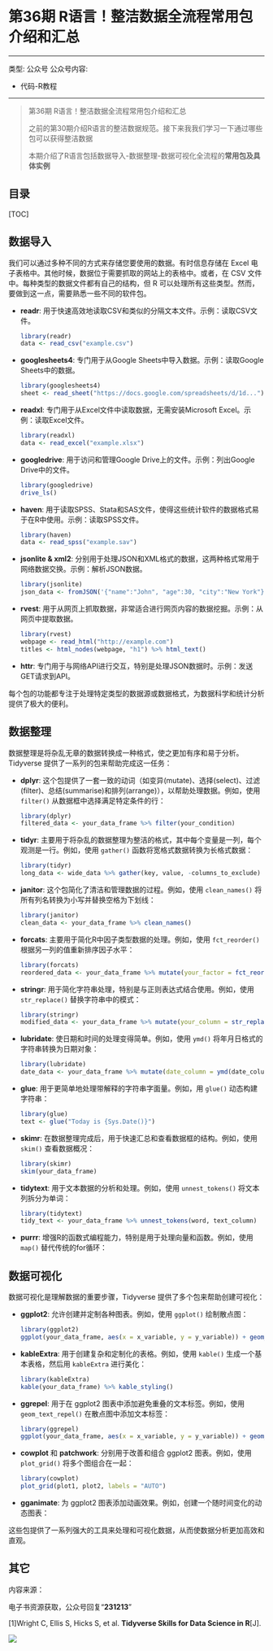# 第36期 R语言！整洁数据全流程常用包介绍和汇总

---
类型: 公众号
公众号内容:
  - 代码-R教程
---

>第36期 R语言！整洁数据全流程常用包介绍和汇总
>
>之前的第30期介绍R语言的整洁数据规范。接下来我我们学习一下通过哪些包可以获得整洁数据
>
>本期介绍了R语言包括数据导入-数据整理-数据可视化全流程的**常用包及具体实例**

## 目录

[TOC]

## 数据导入

我们可以通过多种不同的方式来存储您要使用的数据。有时信息存储在 Excel 电子表格中。其他时候，数据位于需要抓取的网站上的表格中。或者，在 CSV 文件中。每种类型的数据文件都有自己的结构，但 R 可以处理所有这些类型。然而，要做到这一点，需要熟悉一些不同的软件包。

- **readr**: 用于快速高效地读取CSV和类似的分隔文本文件。示例：读取CSV文件。

   ```R
   library(readr)
   data <- read_csv("example.csv")
   ```

- **googlesheets4**: 专门用于从Google Sheets中导入数据。示例：读取Google Sheets中的数据。

   ```R
   library(googlesheets4)
   sheet <- read_sheet("https://docs.google.com/spreadsheets/d/1d...")
   ```

- **readxl**: 专门用于从Excel文件中读取数据，无需安装Microsoft Excel。示例：读取Excel文件。

   ```R
   library(readxl)
   data <- read_excel("example.xlsx")
   ```

- **googledrive**: 用于访问和管理Google Drive上的文件。示例：列出Google Drive中的文件。

   ```R
   library(googledrive)
   drive_ls()
   ```

- **haven**: 用于读取SPSS、Stata和SAS文件，使得这些统计软件的数据格式易于在R中使用。示例：读取SPSS文件。

   ```R
   library(haven)
   data <- read_spss("example.sav")
   ```

- **jsonlite & xml2**: 分别用于处理JSON和XML格式的数据，这两种格式常用于网络数据交换。示例：解析JSON数据。

   ```R
   library(jsonlite)
   json_data <- fromJSON('{"name":"John", "age":30, "city":"New York"}')
   ```

- **rvest**: 用于从网页上抓取数据，非常适合进行网页内容的数据挖掘。示例：从网页中提取数据。

   ```R
   library(rvest)
   webpage <- read_html("http://example.com")
   titles <- html_nodes(webpage, "h1") %>% html_text()
   ```

- **httr**: 专门用于与网络API进行交互，特别是处理JSON数据时。示例：发送GET请求到API。

每个包的功能都专注于处理特定类型的数据源或数据格式，为数据科学和统计分析提供了极大的便利。

## 数据整理

数据整理是将杂乱无章的数据转换成一种格式，使之更加有序和易于分析。Tidyverse 提供了一系列的包来帮助完成这一任务：

- **dplyr**: 这个包提供了一套一致的动词（如变异(mutate)、选择(select)、过滤(filter)、总结(summarise)和排列(arrange)），以帮助处理数据。例如，使用 `filter()` 从数据框中选择满足特定条件的行：

   ```R
   library(dplyr)
   filtered_data <- your_data_frame %>% filter(your_condition)
   ```

- **tidyr**: 主要用于将杂乱的数据整理为整洁的格式，其中每个变量是一列，每个观测是一行。例如，使用 `gather()` 函数将宽格式数据转换为长格式数据：

   ```R
   library(tidyr)
   long_data <- wide_data %>% gather(key, value, -columns_to_exclude)
   ```

- **janitor**: 这个包简化了清洁和管理数据的过程。例如，使用 `clean_names()` 将所有列名转换为小写并替换空格为下划线：

   ```R
   library(janitor)
   clean_data <- your_data_frame %>% clean_names()
   ```

- **forcats**: 主要用于简化R中因子类型数据的处理。例如，使用 `fct_reorder()` 根据另一列的值重新排序因子水平：

   ```R
   library(forcats)
   reordered_data <- your_data_frame %>% mutate(your_factor = fct_reorder(your_factor, another_column))
   ```

- **stringr**: 用于简化字符串处理，特别是与正则表达式结合使用。例如，使用 `str_replace()` 替换字符串中的模式：

   ```R
   library(stringr)
   modified_data <- your_data_frame %>% mutate(your_column = str_replace(your_column, pattern, replacement))
   ```

- **lubridate**: 使日期和时间的处理变得简单。例如，使用 `ymd()` 将年月日格式的字符串转换为日期对象：

   ```R
   library(lubridate)
   date_data <- your_data_frame %>% mutate(date_column = ymd(date_column))
   ```

- **glue**: 用于更简单地处理带解释的字符串字面量。例如，用 `glue()` 动态构建字符串：

   ```R
   library(glue)
   text <- glue("Today is {Sys.Date()}")
   ```

- **skimr**: 在数据整理完成后，用于快速汇总和查看数据框的结构。例如，使用 `skim()` 查看数据概况：

   ```R
   library(skimr)
   skim(your_data_frame)
   ```

- **tidytext**: 用于文本数据的分析和处理。例如，使用 `unnest_tokens()` 将文本列拆分为单词：

   ```R
   library(tidytext)
   tidy_text <- your_data_frame %>% unnest_tokens(word, text_column)
   ```

- **purrr**: 增强R的函数式编程能力，特别是用于处理向量和函数。例如，使用 `map()` 替代传统的for循环：

## 数据可视化

数据可视化是理解数据的重要步骤，Tidyverse 提供了多个包来帮助创建可视化：

- **ggplot2**: 允许创建并定制各种图表。例如，使用 `ggplot()` 绘制散点图：

   ```R
   library(ggplot2)
   ggplot(your_data_frame, aes(x = x_variable, y = y_variable)) + geom_point()
   ```

- **kableExtra**: 用于创建复杂和定制化的表格。例如，使用 `kable()` 生成一个基本表格，然后用 `kableExtra` 进行美化：

   ```R
   library(kableExtra)
   kable(your_data_frame) %>% kable_styling()
   ```

- **ggrepel**: 用于在 ggplot2 图表中添加避免重叠的文本标签。例如，使用 `geom_text_repel()` 在散点图中添加文本标签：

   ```R
   library(ggrepel)
   ggplot(your_data_frame, aes(x = x_variable, y = y_variable)) + geom_point() + geom_text_repel(aes(label = label_column))
   ```

- **cowplot** 和 **patchwork**: 分别用于改善和组合 ggplot2 图表。例如，使用 `plot_grid()` 将多个图组合在一起：

   ```R
   library(cowplot)
   plot_grid(plot1, plot2, labels = "AUTO")
   ```

- **gganimate**: 为 ggplot2 图表添加动画效果。例如，创建一个随时间变化的动态图表：

这些包提供了一系列强大的工具来处理和可视化数据，从而使数据分析更加高效和直观。

## 其它

内容来源：

电子书资源获取，公众号回复“**231213**”

[1]Wright C, Ellis S, Hicks S, et al. **Tidyverse Skills for Data Science in R**[J].

![](https://pic-go-42.oss-cn-guangzhou.aliyuncs.com/img/20231213140654.png)